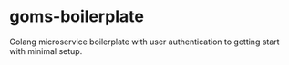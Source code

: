 # goms-boilerplate
Golang microservice boilerplate with user authentication to getting start with minimal setup.
